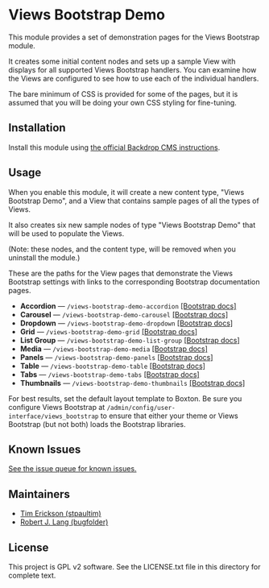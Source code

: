 Views Bootstrap Demo
======================

This module provides a set of demonstration pages for the Views Bootstrap module.

It creates some initial content nodes and sets up a sample View with displays for all supported Views Bootstrap handlers. You can examine how the Views are configured to see how to use each of the individual handlers.

The bare minimum of CSS is provided for some of the pages, but it is assumed that you will be doing your own CSS styling for fine-tuning.

Installation
------------

Install this module using [the official Backdrop CMS instructions](https://backdropcms.org/guide/modules).

Usage
-----

When you enable this module, it will create a new content type, "Views Bootstrap Demo", and a View that contains sample pages of all the types of Views.

It also creates six new sample nodes of type "Views Bootstrap Demo" that will be used to populate the Views.

(Note: these nodes, and the content type, will be removed when you uninstall the module.)

These are the paths for the View pages that demonstrate the Views Bootstrap settings with links to the corresponding Bootstrap documentation pages.

* **Accordion** — `/views-bootstrap-demo-accordion` [[Bootstrap docs]](https://getbootstrap.com/docs/3.4/javascript/#collapse-example-accordion)
* **Carousel** — `/views-bootstrap-demo-carousel` [[Bootstrap docs]](https://getbootstrap.com/docs/3.4/javascript/#carousel)
* **Dropdown** — `/views-bootstrap-demo-dropdown` [[Bootstrap docs]](https://getbootstrap.com/docs/3.4/javascript/#dropdowns)
* **Grid** — `/views-bootstrap-demo-grid` [[Bootstrap docs]](https://getbootstrap.com/docs/3.4/css/#grid)
* **List Group** — `/views-bootstrap-demo-list-group` [[Bootstrap docs]](https://getbootstrap.com/docs/3.3/components/#list-group)
* **Media** — `/views-bootstrap-demo-media` [[Bootstrap docs]](https://getbootstrap.com/docs/3.3/components/#media)
* **Panels** — `/views-bootstrap-demo-panels` [[Bootstrap docs]](https://getbootstrap.com/docs/3.3/components/#panels)
* **Table** — `/views-bootstrap-demo-table` [[Bootstrap docs]](https://getbootstrap.com/docs/3.4/css/#tables)
* **Tabs** — `/views-bootstrap-demo-tabs` [[Bootstrap docs]](https://getbootstrap.com/docs/3.4/javascript/#tabs)
* **Thumbnails** — `/views-bootstrap-demo-thumbnails` [[Bootstrap docs]](https://getbootstrap.com/docs/3.3/components/#thumbnails)

For best results, set the default layout template to Boxton. Be sure you configure Views Bootstrap at `/admin/config/user-interface/views_bootstrap` to ensure that either your theme or Views Bootstrap (but not both) loads the Bootstrap libraries.

Known Issues
------------

[See the issue queue for known issues.](https://github.com/backdrop-contrib/views_bootstrap/issues)

Maintainers
-----------

- [Tim Erickson (stpaultim)](https://github.com/stpaultim)
- [Robert J. Lang (bugfolder)](https://github.com/bugfolder)

License
-------

This project is GPL v2 software. See the LICENSE.txt file in this directory for complete text.
